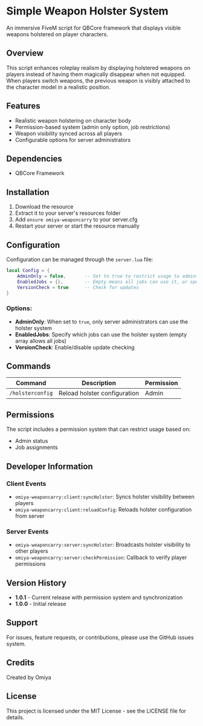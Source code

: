 # Simple Weapon Holster System

An immersive FiveM script for QBCore framework that displays visible weapons holstered on player characters.

## Overview

This script enhances roleplay realism by displaying holstered weapons on players instead of having them magically disappear when not equipped. When players switch weapons, the previous weapon is visibly attached to the character model in a realistic position.

## Features

- Realistic weapon holstering on character body
- Permission-based system (admin only option, job restrictions)
- Weapon visibility synced across all players
- Configurable options for server administrators

## Dependencies

- QBCore Framework

## Installation

1. Download the resource
2. Extract it to your server's resources folder
3. Add `ensure omiya-weaponcarry` to your server.cfg
4. Restart your server or start the resource manually

## Configuration

Configuration can be managed through the `server.lua` file:

```lua
local Config = {
    AdminOnly = false,       -- Set to true to restrict usage to admins only
    EnabledJobs = {},        -- Empty means all jobs can use it, or specify like {'police', 'sheriff'}
    VersionCheck = true      -- Check for updates
}
```

### Options:

- **AdminOnly**: When set to `true`, only server administrators can use the holster system
- **EnabledJobs**: Specify which jobs can use the holster system (empty array allows all jobs)
- **VersionCheck**: Enable/disable update checking

## Commands

| Command | Description | Permission |
|---------|-------------|------------|
| `/holsterconfig` | Reload holster configuration | Admin |

## Permissions

The script includes a permission system that can restrict usage based on:
- Admin status
- Job assignments

## Developer Information

### Client Events

- `omiya-weaponcarry:client:syncHolster`: Syncs holster visibility between players
- `omiya-weaponcarry:client:reloadConfig`: Reloads holster configuration from server

### Server Events

- `omiya-weaponcarry:server:syncHolster`: Broadcasts holster visibility to other players
- `omiya-weaponcarry:server:checkPermission`: Callback to verify player permissions

## Version History

- **1.0.1** - Current release with permission system and synchronization
- **1.0.0** - Initial release

## Support

For issues, feature requests, or contributions, please use the GitHub issues system.

## Credits

Created by Omiya

## License

This project is licensed under the MIT License - see the LICENSE file for details.
